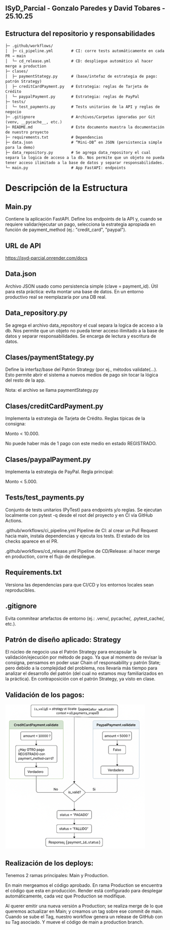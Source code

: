 ## ISyD_Parcial - Gonzalo Paredes y David Tobares - 25.10.25
## Estructura del repositorio y responsabilidades

```
├─ .github/workflows/
│  ├─ ci_pipeline.yml        # CI: corre tests automáticamente en cada PR → main
│  └─ cd_release.yml         # CD: despliegue automático al hacer merge a production
├─ clases/
│  ├─ paymentStategy.py      # (base/intefaz de estrategia de pago: patrón Strategy)
│  ├─ creditCardPayment.py   # Estrategia: reglas de Tarjeta de Crédito
│  └─ paypalPayment.py       # Estrategia: reglas de PayPal
├─ tests/
│  └─ test_payments.py       # Tests unitarios de la API y reglas de negocio
├─ .gitignore                # Archivos/Carpetas ignoradas por Git (venv, __pycache__, etc.)
├─ README.md                 # Este documento muestra la documentación de nuestro proyecto 
├─ requirements.txt          # Dependencias
├─ data.json                 # “Mini-DB” en JSON (persistencia simple para la demo)
├─ data_repository.py        # Se agrega data_repository el cual separa la logica de acceso a la db. Nos permite que un objeto no pueda tener acceso ilimitado a la base de datos y separar responsabilidades.
└─ main.py                   # App FastAPI: endpoints
```

# Descripción de la Estructura
## Main.py

Contiene la aplicación FastAPI. Define los endpoints de la API y, cuando se requiere validar/ejecutar un pago, selecciona la estrategia apropiada en función de payment_method (ej.: "credit_card", "paypal"). 

## URL de API
https://isyd-parcial.onrender.com/docs

## Data.json

Archivo JSON usado como persistencia simple (clave = payment_id). Útil para esta práctica: evita montar una base de datos. En un entorno productivo real se reemplazaría por una DB real.

## Data_repository.py
Se agrega el archivo data_repository el cual separa la logica de acceso a la db. Nos permite que un objeto no pueda tener acceso ilimitado a la base de datos y separar responsabilidades. Se encarga de lectura y escritura de datos. 

## Clases/paymentStategy.py
Define la interfaz/base del Patrón Strategy (por ej., métodos validate(...). Esto permite abrir el sistema a nuevos medios de pago sin tocar la lógica del resto de la app.

Nota: el archivo se llama paymentStategy.py

## Clases/creditCardPayment.py
Implementa la estrategia de Tarjeta de Crédito. Reglas típicas de la consigna:

Monto < 10.000.

No puede haber más de 1 pago con este medio en estado REGISTRADO.

## Clases/paypalPayment.py
Implementa la estrategia de PayPal. Regla principal:

Monto < 5.000.

## Tests/test_payments.py
Conjunto de tests unitarios (PyTest) para endpoints y/o reglas. Se ejecutan localmente con pytest -q desde el root del proyecto y en CI vía GitHub Actions.

.github/workflows/ci_pipeline.yml Pipeline de CI: al crear un Pull Request hacia main, instala dependencias y ejecuta los tests. El estado de los checks aparece en el PR.

.github/workflows/cd_release.yml Pipeline de CD/Release: al hacer merge en production, corre el flujo de despliegue.

## Requirements.txt
Versiona las dependencias para que CI/CD y los entornos locales sean reproducibles.

## .gitignore
Evita commitear artefactos de entorno (ej.: .venv/, pycache/, .pytest_cache/, etc.).

## Patrón de diseño aplicado: Strategy
El núcleo de negocio usa el Patrón Strategy para encapsular la validación/ejecución por método de pago.
Ya que al momento de revisar la consigna, pensamos en poder usar Chain of responsability y patrón State; pero debido a la complejidad del problema, nos llevaría más tiempo para analizar el desarrollo del patrón (del cual no estamos muy familiarizados en la práctica). 
En contraposición con el patrón Strategy, ya visto en clase. 

## Validación de los pagos: 

![alt text](image.png)


## Realización de los deploys: 

Tenemos 2 ramas principales: 
Main y Production.

En main mergeamos el código aprobado. 
En rama Production se encuentra el código que esta en producción. Render está configurado para desplegar automáticamente, cada vez que Production se modifique. 

Al querer emitir una nueva versión a Production; se realiza merge de lo que queremos actualizar en Main; y creamos un tag sobre ese commit de main. 
Cuando se sube el Tag, nuestro workflow genera un release de GitHub con su Tag asociado. Y mueve el código de main a production branch.  



